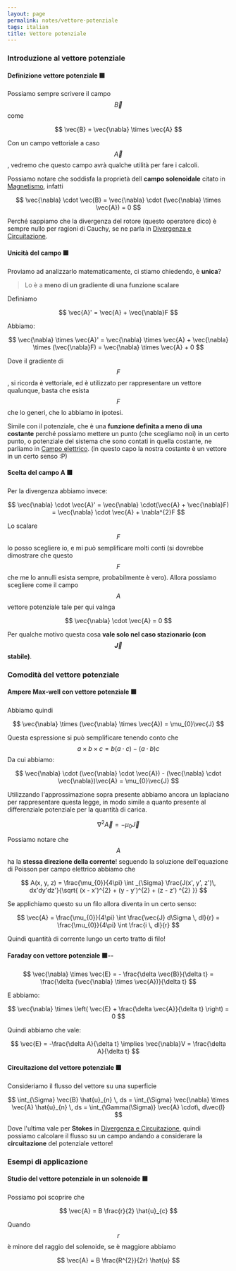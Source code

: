 ```yaml
---
layout: page
permalink: notes/vettore-potenziale
tags: italian
title: Vettore potenziale
---
```


### Introduzione al vettore potenziale
#### Definizione vettore potenziale 🟩
Possiamo sempre scrivere il campo $$\vec{B}$$ come 

$$
\vec{B} = \vec{\nabla} \times \vec{A}
$$

Con un campo vettoriale a caso $$\vec{A}$$, vedremo che questo campo avrà qualche utilità per fare i calcoli.

Possiamo notare che soddisfa la proprietà dell **campo solenoidale** citato in [Magnetismo](/notes/magnetismo), infatti


$$
\vec{\nabla} \cdot \vec{B} = \vec{\nabla} \cdot (\vec{\nabla} \times \vec{A}) = 0
$$

Perché sappiamo che la divergenza del rotore  (questo operatore dico) è sempre nullo per ragioni di Cauchy, se ne parla in [Divergenza e Circuitazione](/notes/divergenza-e-circuitazione).

#### Unicità del campo 🟩
Proviamo ad analizzarlo matematicamente, ci stiamo chiedendo, è **unica**?
> Lo è a **meno di un gradiente di una funzione scalare**

Definiamo 

$$
\vec{A}' = \vec{A} + \vec{\nabla}F
$$

Abbiamo:


$$
\vec{\nabla} \times \vec{A}' = \vec{\nabla} \times \vec{A} + \vec{\nabla} \times (\vec{\nabla}F) = \vec{\nabla} \times \vec{A} + 0
$$


Dove il gradiente di $$F$$, si ricorda è vettoriale, ed è utilizzato per rappresentare un vettore qualunque, basta che esista $$F$$ che lo generi, che lo abbiamo in ipotesi.

Simile con il potenziale, che è una **funzione definita a meno di una costante** perché possiamo mettere un punto (che scegliamo noi) in un certo punto, o potenziale del sistema che sono contati in quella costante, ne parliamo in [Campo elettrico](/notes/campo-elettrico). (in questo capo la nostra costante è un vettore in un certo senso :P)

#### Scelta del campo A 🟩
Per la divergenza abbiamo invece:


$$
\vec{\nabla} \cdot \vec{A}' = \vec{\nabla} \cdot(\vec{A} + \vec{\nabla}F) = \vec{\nabla} \cdot \vec{A} + \nabla^{2}F
$$


Lo scalare $$F$$ lo posso scegliere io, e mi può semplificare molti conti (si dovrebbe dimostrare che questo $$F$$ che me lo annulli esista sempre, probabilmente è vero).
Allora possiamo scegliere come il campo $$A$$ vettore potenziale tale per qui valnga

$$
\vec{\nabla} \cdot \vec{A} = 0
$$

Per qualche motivo questa cosa **vale solo nel caso stazionario (con $$\vec{J}$$ stabile)**.

### Comodità del vettore potenziale
#### Ampere Max-well con vettore potenziale 🟩

Abbiamo quindi


$$
\vec{\nabla} \times (\vec{\nabla} \times \vec{A}) = \mu_{0}\vec{J}
$$


Questa espressione si può semplificare tenendo conto che $$a\times b\times c = b (a \cdot c) - (a\cdot b) c$$
Da cui abbiamo:


$$
\vec{\nabla} \cdot (\vec{\nabla} \cdot \vec{A}) - (\vec{\nabla} \cdot \vec{\nabla})\vec{A} = \mu_{0}\vec{J}
$$

Utilizzando l'approssimazione sopra presente abbiamo ancora un laplaciano per rappresentare questa legge, in modo simile a quanto presente al differenziale potenziale per la quantità di carica.

$$
\nabla^{2}\vec{A} = -\mu_{0}\vec{J}
$$

Possiamo notare che $$A$$ ha la  **stessa direzione della corrente**! seguendo la soluzione dell'equazione di Poisson per campo elettrico abbiamo che


$$
A(x, y, z) = \frac{\mu_{0}}{4\pi} \int _{\Sigma} \frac{J(x', y', z')\, dx'dy'dz'}{\sqrt{ (x - x')^{2} + (y - y')^{2} + (z - z') ^{2} }}  
$$


Se applichiamo questo su un filo allora diventa in un certo senso:

$$
\vec{A} = \frac{\mu_{0}}{4\pi} \int \frac{\vec{J} d\Sigma \, dl}{r} 
=  \frac{\mu_{0}}{4\pi} \int \frac{i \, dl}{r} 
$$

Quindi quantità di corrente lungo un certo tratto di filo!

#### Faraday con vettore potenziale 🟩--


$$
\vec{\nabla} \times \vec{E} = - \frac{\delta \vec{B}}{\delta t} = \frac{\delta (\vec{\nabla} \times \vec{A})}{\delta t}
$$


E abbiamo:


$$
\vec{\nabla} \times \left( \vec{E} + \frac{\delta \vec{A}}{\delta t} \right) = 0
$$

Quindi abbiamo che vale:


$$
\vec{E} = -\frac{\delta A}{\delta t} \implies \vec{\nabla}V = \frac{\delta A}{\delta t}
$$


#### Circuitazione del vettore potenziale 🟩
Consideriamo il flusso del vettore su una superficie


$$
	\int_{\Sigma} \vec{B} \hat{u}_{n}  \, ds =  \int_{\Sigma} \vec{\nabla} \times \vec{A} \hat{u}_{n}  \, ds = 
	\int_{\Gamma(\Sigma)} \vec{A} \cdot\, d\vec{l}
$$

Dove l'ultima vale per **Stokes** in [Divergenza e Circuitazione](/notes/divergenza-e-circuitazione), quindi possiamo calcolare il flusso su un campo andando a considerare la **circuitazione** del potenziale vettore!

### Esempi di applicazione

#### Studio del vettore potenziale in un solenoide 🟩
Possiamo poi scoprire che

$$
\vec{A} = B \frac{r}{2} \hat{u}_{c}
$$

Quando $$r$$ è minore del raggio del solenoide, se è maggiore abbiamo

$$
\vec{A} = B \frac{R^{2}}{2r} \hat{u}
$$